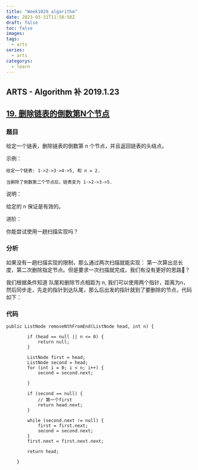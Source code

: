 ```yaml
---
title: "Week1029_algorithm"
date: 2023-03-31T11:58:58Z
draft: false 
toc: false
images:
tags:
  - arts 
series:
  - arts 
categorys:
  - learn 
---
```


## ARTS - Algorithm 补 2019.1.23
## [19. 删除链表的倒数第N个节点](https://leetcode-cn.com/problems/remove-nth-node-from-end-of-list/)

### 题目
给定一个链表，删除链表的倒数第 n 个节点，并且返回链表的头结点。

示例：

```
给定一个链表: 1->2->3->4->5, 和 n = 2.

当删除了倒数第二个节点后，链表变为 1->2->3->5.
```
说明：

给定的 n 保证是有效的。

进阶：

你能尝试使用一趟扫描实现吗？


### 分析

如果没有一趟扫描实现的限制，那么通过两次扫描就能实现： 第一次算出总长度，第二次删除指定节点。但是要求一次扫描就完成，我们有没有更好的思路？

我们根据条件知道 队尾和删除节点相距为 n, 我们可以使用两个指针，距离为n， 然后同步走，先走的指针到达队尾，那么后出发的指针就到了要删除的节点，代码如下：

### 代码

```
public ListNode removeNthFromEnd(ListNode head, int n) {

        if (head == null || n <= 0) {
            return null;
        }

        ListNode first = head;
        ListNode second = head;
        for (int i = 0; i < n; i++) {
            second = second.next;

        }

        if (second == null) {
            // 第一个first
            return head.next;
        }

        while (second.next != null) {
            first = first.next;
            second = second.next;
        }
        first.next = first.next.next;

        return head;

    }
```